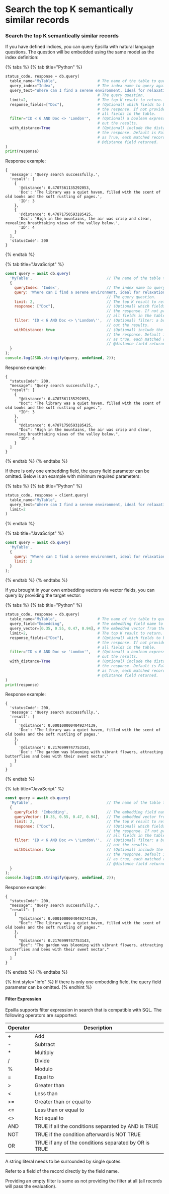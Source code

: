 # Search the top K semantically similar records

### Search the top K semantically similar records

If you have defined indices, you can query Epsilla with natural language questions. The question will be embedded using the same model as the index definition:

{% tabs %}
{% tab title="Python" %}
```python
status_code, response = db.query(
  table_name="MyTable",                  # The name of the table to query against.
  query_index="Index",                   # The index name to query against.
  query_text="Where can I find a serene environment, ideal for relaxation and introspection?",
                                         # The query question.
  limit=2,                               # The top K result to return.
  response_fields=["Doc"],               # (Optional) which fields to be included in
                                         # the response. If not provided, will include
                                         # all fields in the table.
  filter="ID < 6 AND Doc <> 'London'",   # (Optional) a boolean expression for filtering
                                         # out the results.
  with_distance=True                     # (Optional) include the distance or not in
                                         # the response. Default is False. When given
                                         # as True, each matched record will have a
                                         # @distance field returned.
)
print(response)
```

Response example:

```
{
  'message': 'Query search successfully.',
  'result': [
    {
      '@distance': 0.4707561135292053,
      'Doc': 'The library was a quiet haven, filled with the scent of old books and the soft rustling of pages.',
      'ID': 3
    },
    {
      '@distance': 0.47871750593185425,
      'Doc': 'High in the mountains, the air was crisp and clear, revealing breathtaking views of the valley below.',
      'ID': 4
    }
  ],
  'statusCode': 200
}
```
{% endtab %}

{% tab title="JavaScript" %}
```javascript
const query = await db.query(
  'MyTable',                                 // The name of the table to query against.
  {
    queryIndex: 'Index',                     // The index name to query against.
    query: 'Where can I find a serene environment, ideal for relaxation and introspection?',
                                             // The query question.
    limit: 2,                                // The top K result to return.
    response: ["Doc"],                       // (Optional) which fields to be included in
                                             // the response. If not provided, will include
                                             // all fields in the table.
    filter: 'ID < 6 AND Doc <> \'London\'',  // (Optional) filter: a boolean expression for filtering
                                             // out the results.
    withDistance: true                       // (Optional) include the distance or not in
                                             // the response. Default is False. When given
                                             // as true, each matched record will have a
                                             // @distance field returned.
  }
);
console.log(JSON.stringify(query, undefined, 2));
```

Response example:

```
{
  "statusCode": 200,
  "message": "Query search successfully.",
  "result": [
    {
      "@distance": 0.4707561135292053,
      "Doc": "The library was a quiet haven, filled with the scent of old books and the soft rustling of pages.",
      "ID": 3
    },
    {
      "@distance": 0.47871750593185425,
      "Doc": "High in the mountains, the air was crisp and clear, revealing breathtaking views of the valley below.",
      "ID": 4
    }
  ]
}
```
{% endtab %}
{% endtabs %}

If there is only one embedding field, the query field parameter can be omitted. Below is an example with minimum required parameters:

{% tabs %}
{% tab title="Python" %}
```python
status_code, response = client.query(
  table_name="MyTable",
  query_text="Where can I find a serene environment, ideal for relaxation and introspection?",
  limit=2
)
```
{% endtab %}

{% tab title="JavaScript" %}
```javascript
const query = await db.query(
  'MyTable',
  {
    query: "Where can I find a serene environment, ideal for relaxation and introspection?",
    limit: 2
  }
);
```
{% endtab %}
{% endtabs %}

If you brought in your own embedding vectors via vector fields, you can query by providing the target vector:

{% tabs %}
{% tab title="Python" %}
```python
status_code, response = db.query(
  table_name="MyTable",                  # The name of the table to query against.
  query_field="Embedding",               # The embedding field name to query against.
  query_vector=[0.35, 0.55, 0.47, 0.94], # The embedded vector from the question.
  limit=2,                               # The top K result to return.
  response_fields=["Doc"],               # (Optional) which fields to be included in
                                         # the response. If not provided, will include
                                         # all fields in the table.
  filter="ID < 6 AND Doc <> 'London'",   # (Optional) a boolean expression for filtering
                                         # out the results.
  with_distance=True                     # (Optional) include the distance or not in
                                         # the response. Default is False. When given
                                         # as True, each matched record will have a
                                         # @distance field returned.
)
print(response)
```

Response example:

```
{
  'statusCode': 200,
  'message': 'Query search successfully.',
  'result': [
    {
      '@distance': 0.0001000004049274139,
      'Doc': 'The library was a quiet haven, filled with the scent of old books and the soft rustling of pages.'
    },
    {
      '@distance': 0.2176999747753143,
      'Doc': 'The garden was blooming with vibrant flowers, attracting butterflies and bees with their sweet nectar.'
    }
  ]
}
```
{% endtab %}

{% tab title="JavaScript" %}
```javascript
const query = await db.query(
  'MyTable',                                 // The name of the table to query against.
  {
    queryField: 'Embedding',                 // The embedding field name to query against.
    queryVector: [0.35, 0.55, 0.47, 0.94],   // The embedded vector from the question.
    limit: 2,                                // The top K result to return.
    response: ["Doc"],                       // (Optional) which fields to be included in
                                             // the response. If not provided, will include
                                             // all fields in the table.
    filter: 'ID < 6 AND Doc <> \'London\'',  // (Optional) filter: a boolean expression for filtering
                                             // out the results.
    withDistance: true                       // (Optional) include the distance or not in
                                             // the response. Default is False. When given
                                             // as true, each matched record will have a
                                             // @distance field returned.
  }
);
console.log(JSON.stringify(query, undefined, 2));
```

Response example:

```
{
  "statusCode": 200,
  "message": "Query search successfully.",
  "result": [
    {
      "@distance": 0.0001000004049274139,
      "Doc": "The library was a quiet haven, filled with the scent of old books and the soft rustling of pages."
    },
    {
      "@distance": 0.2176999747753143,
      "Doc": "The garden was blooming with vibrant flowers, attracting butterflies and bees with their sweet nectar."
    }
  ]
}
```
{% endtab %}
{% endtabs %}

{% hint style="info" %}
If there is only one embedding field, the query field parameter can be omitted.&#x20;
{% endhint %}

#### Filter Expression

Epsilla supports filter expression in search that is compatible with SQL. The following operators are supported:

| Operator | Description                                           |
| -------- | ----------------------------------------------------- |
| +        | Add                                                   |
| -        | Subtract                                              |
| \*       | Multiply                                              |
| /        | Divide                                                |
| %        | Modulo                                                |
| =        | Equal to                                              |
| >        | Greater than                                          |
| <        | Less than                                             |
| >=       | Greater than or equal to                              |
| <=       | Less than or equal to                                 |
| <>       | Not equal to                                          |
| AND      | TRUE if all the conditions separated by AND is TRUE   |
| NOT      | TRUE if the condition afterward is NOT TRUE           |
| OR       | TRUE if any of the conditions separated by OR is TRUE |

A string literal needs to be surrounded by single quotes.&#x20;

Refer to a field of the record directly by the field name.

Providing an empty filter is same as not providing the filter at all (all records will pass the evaluation).
